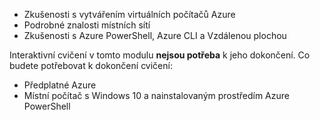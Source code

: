 - Zkušenosti s vytvářením virtuálních počítačů Azure
- Podrobné znalosti místních sítí
- Zkušenosti s Azure PowerShell, Azure CLI a Vzdálenou plochou

Interaktivní cvičení v tomto modulu **nejsou potřeba** k jeho dokončení. Co budete potřebovat k dokončení cvičení:

- Předplatné Azure
- Místní počítač s Windows 10 a nainstalovaným prostředím Azure PowerShell